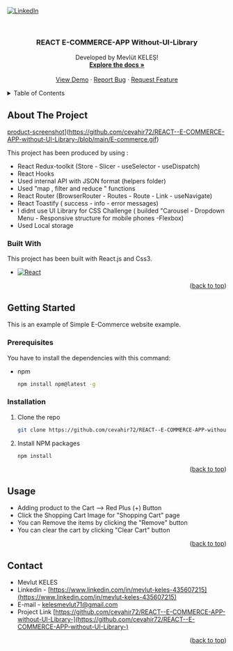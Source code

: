 <a name="readme-top"></a>

[![LinkedIn][linkedin-shield]][linkedin-url]



<!-- PROJECT LOGO -->
<br />
<div align="center">
  
  <h3 align="center">REACT E-COMMERCE-APP Without-UI-Library</h3>

  <p align="center">
    Developed by Mevlüt KELEŞ!
    <br />
    <a href="https://github.com/cevahir72"><strong>Explore the docs »</strong></a>
    <br />
    <br />
    <a href="https://github.com/cevahir72">View Demo</a>
    ·
    <a href="https://github.com/cevahir72">Report Bug</a>
    ·
    <a href="https://github.com/cevahir72/REACT--E-COMMERCE-APP-without-UI-Library-/issues">Request Feature</a>
  </p>
</div>



<!-- TABLE OF CONTENTS -->
<details>
  <summary>Table of Contents</summary>
  <ol>
    <li>
      <a href="#about-the-project">About The Project</a>
      <ul>
        <li><a href="#built-with">Built With</a></li>
      </ul>
    </li>
    <li>
      <a href="#getting-started">Getting Started</a>
      <ul>
        <li><a href="#prerequisites">Prerequisites</a></li>
        <li><a href="#installation">Installation</a></li>
      </ul>
    </li>
    <li><a href="#usage">Usage</a></li>
    <li><a href="#contact">Contact</a></li>
  </ol>
</details>



<!-- ABOUT THE PROJECT -->
## About The Project

[product-screenshot](https://github.com/cevahir72/REACT--E-COMMERCE-APP-without-UI-Library-/blob/main/E-commerce.gif)](https://github.com/cevahir72/REACT--E-COMMERCE-APP-without-UI-Library-/blob/main/E-commerce.gif)

This project has been produced by using :
* React Redux-toolkit (Store - Slicer - useSelector - useDispatch)
* React Hooks 
* Used internal API with JSON format (helpers folder)
* Used "map , filter and reduce " functions
* React Router (BrowserRouter - Routes - Route - Link - useNavigate)
* React Toastify ( success - info - error messages)
* I didnt use UI Library for CSS Challenge ( builded "Carousel - Dropdown Menu - Responsive structure for mobile phones -Flexbox)
* Used Local storage



### Built With

This project has been built with React.js and Css3.

* [![React][React.js]][React-url]



<p align="right">(<a href="#readme-top">back to top</a>)</p>



<!-- GETTING STARTED -->
## Getting Started

This is an example of Simple E-Commerce website example.

### Prerequisites

You have to install the dependencies with this command:
* npm
  ```sh
  npm install npm@latest -g
  ```

### Installation

1. Clone the repo
   ```sh
   git clone https://github.com/cevahir72/REACT--E-COMMERCE-APP-without-UI-Library-.git
   ```
2. Install NPM packages
   ```sh
   npm install
   ```

<p align="right">(<a href="#readme-top">back to top</a>)</p>



<!-- USAGE EXAMPLES -->
## Usage

* Adding product to the Cart --> Red Plus (+) Button
* Click the Shopping Cart Image for "Shopping Cart" page
* You can Remove the items by clicking the "Remove" button
* You can clear the cart by clicking "Clear Cart" button


<p align="right">(<a href="#readme-top">back to top</a>)</p>



<!-- CONTACT -->
## Contact

* Mevlut KELES
* Linkedin -   [https://www.linkedin.com/in/mevlut-keles-435607215](https://www.linkedin.com/in/mevlut-keles-435607215)
* E-mail   -   [kelesmevlut71@gmail.com](kelesmevlut71@gmail.com)
* Project Link [https://github.com/cevahir72/REACT--E-COMMERCE-APP-without-UI-Library-](https://github.com/cevahir72/REACT--E-COMMERCE-APP-without-UI-Library-)


<p align="right">(<a href="#readme-top">back to top</a>)</p>






<!-- MARKDOWN LINKS & IMAGES -->
<!-- https://www.markdownguide.org/basic-syntax/#reference-style-links -->
[contributors-shield]: https://img.shields.io/github/contributors/othneildrew/Best-README-Template.svg?style=for-the-badge
[contributors-url]: https://github.com/othneildrew/Best-README-Template/graphs/contributors
[forks-shield]: https://img.shields.io/github/forks/othneildrew/Best-README-Template.svg?style=for-the-badge
[forks-url]: https://github.com/othneildrew/Best-README-Template/network/members
[stars-shield]: https://img.shields.io/github/stars/othneildrew/Best-README-Template.svg?style=for-the-badge
[stars-url]: https://github.com/othneildrew/Best-README-Template/stargazers
[issues-shield]: https://img.shields.io/github/issues/othneildrew/Best-README-Template.svg?style=for-the-badge
[issues-url]: https://github.com/othneildrew/Best-README-Template/issues
[license-shield]: https://img.shields.io/github/license/othneildrew/Best-README-Template.svg?style=for-the-badge
[license-url]: https://github.com/othneildrew/Best-README-Template/blob/master/LICENSE.txt
[linkedin-shield]: https://img.shields.io/badge/-LinkedIn-black.svg?style=for-the-badge&logo=linkedin&colorB=555
[linkedin-url]: https://linkedin.com/in/othneildrew
[product-screenshot]: images/screenshot.png
[Next.js]: https://img.shields.io/badge/next.js-000000?style=for-the-badge&logo=nextdotjs&logoColor=white
[Next-url]: https://nextjs.org/
[React.js]: https://img.shields.io/badge/React-20232A?style=for-the-badge&logo=react&logoColor=61DAFB
[React-url]: https://reactjs.org/
[Vue.js]: https://img.shields.io/badge/Vue.js-35495E?style=for-the-badge&logo=vuedotjs&logoColor=4FC08D
[Vue-url]: https://vuejs.org/
[Angular.io]: https://img.shields.io/badge/Angular-DD0031?style=for-the-badge&logo=angular&logoColor=white
[Angular-url]: https://angular.io/
[Svelte.dev]: https://img.shields.io/badge/Svelte-4A4A55?style=for-the-badge&logo=svelte&logoColor=FF3E00
[Svelte-url]: https://svelte.dev/
[Laravel.com]: https://img.shields.io/badge/Laravel-FF2D20?style=for-the-badge&logo=laravel&logoColor=white
[Laravel-url]: https://laravel.com
[Bootstrap.com]: https://img.shields.io/badge/Bootstrap-563D7C?style=for-the-badge&logo=bootstrap&logoColor=white
[Bootstrap-url]: https://getbootstrap.com
[JQuery.com]: https://img.shields.io/badge/jQuery-0769AD?style=for-the-badge&logo=jquery&logoColor=white
[JQuery-url]: https://jquery.com 
